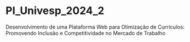 # PI_Univesp_2024_2
Desenvolvimento de uma Plataforma Web para Otimização de Currículos: Promovendo Inclusão e Competitividade no Mercado de Trabalho
